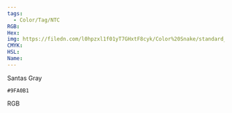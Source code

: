 ```yaml
---
tags:
  - Color/Tag/NTC
RGB:
Hex:
img: https://filedn.com/l0hpzxl1f01yT7GHxtF8cyk/Color%20Snake/standard_csv_to_svg/%23/9FA0B1.svg
CMYK:
HSL:
Name:
---
```

Santas Gray
```palette
#9FA0B1
```
RGB
